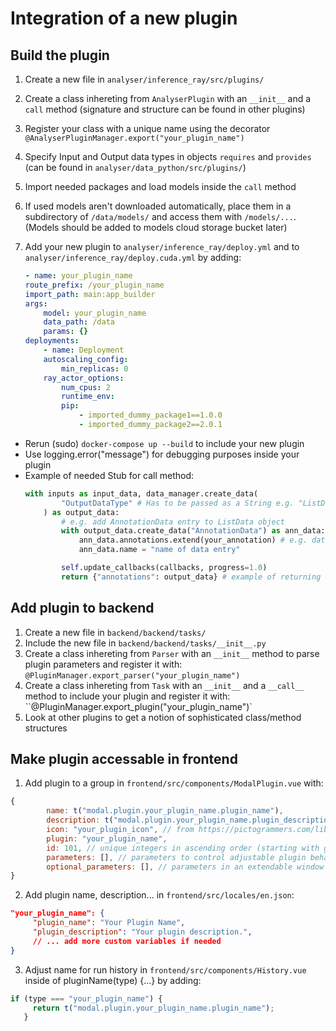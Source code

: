 # Integration of a new plugin

##  Build the plugin
1. Create a new file in `analyser/inference_ray/src/plugins/`
2. Create a class inhereting from `AnalyserPlugin` with an `__init__` and a `call` method (signature and structure can be found in other plugins)
3. Register your class with a unique name using the decorator `@AnalyserPluginManager.export("your_plugin_name")`
4. Specify Input and Output data types in objects `requires` and `provides` (can be found in `analyser/data_python/src/plugins/`)
5. Import needed packages and load models inside the `call` method
6. If used models aren't downloaded automatically, place them in a subdirectory of `/data/models/` and access them with `/models/...`. (Models should be added to models cloud storage bucket later)
7. Add your new plugin to `analyser/inference_ray/deploy.yml` and to `analyser/inference_ray/deploy.cuda.yml` by adding:

    ```yml
    - name: your_plugin_name
    route_prefix: /your_plugin_name
    import_path: main:app_builder
    args:
        model: your_plugin_name
        data_path: /data
        params: {}
    deployments:
        - name: Deployment
        autoscaling_config:
            min_replicas: 0
        ray_actor_options:
            num_cpus: 2
            runtime_env:
            pip:
                - imported_dummy_package1==1.0.0
                - imported_dummy_package2==2.0.1

    ```
- Rerun (sudo) `docker-compose up --build` to include your new plugin
- Use logging.error("message") for debugging purposes inside your plugin
- Example of needed Stub for call method: 
    ```py
    with inputs as input_data, data_manager.create_data(
            "OutputDataType" # Has to be passed as a String e.g. "ListData"
        ) as output_data:
            # e.g. add AnnotationData entry to ListData object
            with output_data.create_data("AnnotationData") as ann_data:
                ann_data.annotations.extend(your_annotation) # e.g. data type Annotation
                ann_data.name = "name of data entry"

            self.update_callbacks(callbacks, progress=1.0)
            return {"annotations": output_data} # example of returning object with "annotations"
    ```

## Add plugin to backend
   1. Create a new file in `backend/backend/tasks/`
   2. Include the new file in `backend/backend/tasks/__init__.py`
   3. Create a class inhereting from `Parser` with an `__init__` method to parse plugin parameters and register it with: `@PluginManager.export_parser("your_plugin_name")`
   4. Create a class inhereting from `Task` with an `__init__` and a `__call__` method to include your plugin and register it with: ``@PluginManager.export_plugin("your_plugin_name")`
   5. Look at other plugins to get a notion of sophisticated class/method structures

## Make plugin accessable in frontend
   1. Add plugin to a group in `frontend/src/components/ModalPlugin.vue` with:
   ```js
   {
           name: t("modal.plugin.your_plugin_name.plugin_name"),
           description: t("modal.plugin.your_plugin_name.plugin_description"),
           icon: "your_plugin_icon", // from https://pictogrammers.com/library/mdi/
           plugin: "your_plugin_name",
           id: 101, // unique integers in ascending order (starting with group_id * 100 + 1: So for group 1 the first plugin has the id 101)
           parameters: [], // parameters to control adjustable plugin behaviour (lookup types in other plugins)
           optional_parameters: [], // parameters in an extendable window
   }
   ```
   2. Add plugin name, description... in `frontend/src/locales/en.json`:
   ```json
   "your_plugin_name": {
        "plugin_name": "Your Plugin Name",
        "plugin_description": "Your plugin description.",
        // ... add more custom variables if needed
   }
   ```
   3. Adjust name for run history in `frontend/src/components/History.vue` inside of pluginName(type) {...} by adding:
   ```js
   if (type === "your_plugin_name") {
        return t("modal.plugin.your_plugin_name.plugin_name");
      }
   ```